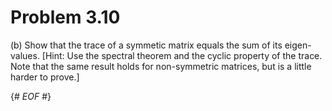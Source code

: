 
# Problem 3.10

(b) Show that the trace of a symmetic matrix equals the sum of its eigen-values.  [Hint:  Use the spectral theorem and the cyclic property of the trace.  Note that the same result holds for non-symmetric matrices, but is a little harder to prove.]

{# *EOF* #}

